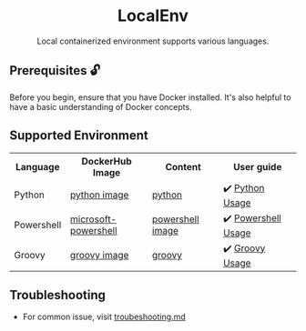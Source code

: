 <h1 align="center">LocalEnv</h1>

<p align="center">Local containerized environment supports various languages.</p>

## Prerequisites 🔓

Before you begin, ensure that you have Docker installed. It's also helpful to have a basic understanding of Docker concepts.

## Supported Environment

<table>
    <tr>
        <th>Language</th>
        <th>DockerHub Image</th>
        <th>Content</th>
        <th>User guide</th>
    </tr>
    <tr>
        <td>Python</td>
        <td><a href="https://hub.docker.com/_/python">python image</a></td>
        <td><a href="./env/python/">python</a></td>
        <td>✔️ <a href="./env/python/README.md">Python Usage</a></td>
    </tr>
    <tr>
        <td>Powershell</td>
        <td><a href="https://hub.docker.com/_/microsoft-powershell">microsoft-powershell</a></td>
        <td><a href="./env/powershell/">powershell image</a></td>
        <td>✔️ <a href="./env/powershell/README.md">Powershell Usage</a></td>
    </tr>
    <tr>
        <td>Groovy</td>
        <td><a href="https://hub.docker.com/_/groovy">groovy image</a></td>
        <td><a href="./env/groovy/">groovy</a></td>
        <td>✔️ <a href="./env/groovy/README.md">Groovy Usage</a></td>
    </tr>
</table>

## Troubleshooting

- For common issue, visit [troubeshooting.md](./docs/troubeshooting.md)
